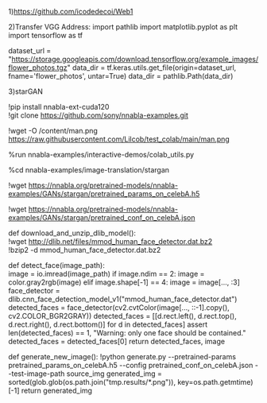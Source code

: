 1)https://github.com/icodedecoi/Web1

2)Transfer VGG Address:
import pathlib
import matplotlib.pyplot as plt
import tensorflow as tf

dataset_url = "https://storage.googleapis.com/download.tensorflow.org/example_images/flower_photos.tgz"
data_dir = tf.keras.utils.get_file(origin=dataset_url,
                                   fname='flower_photos',
                                   untar=True)
data_dir = pathlib.Path(data_dir)

3)starGAN

!pip install nnabla-ext-cuda120  
!git clone https://github.com/sony/nnabla-examples.git

!wget -O /content/man.png https://raw.githubusercontent.com/Lilcob/test_colab/main/man.png

%run nnabla-examples/interactive-demos/colab_utils.py

%cd nnabla-examples/image-translation/stargan

!wget https://nnabla.org/pretrained-models/nnabla-examples/GANs/stargan/pretrained_params_on_celebA.h5

!wget https://nnabla.org/pretrained-models/nnabla-examples/GANs/stargan/pretrained_conf_on_celebA.json


def download_and_unzip_dlib_model():  
    !wget http://dlib.net/files/mmod_human_face_detector.dat.bz2    
    !bzip2 -d mmod_human_face_detector.dat.bz2



def detect_face(image_path):  
    image = io.imread(image_path)
    if image.ndim == 2:
        image = color.gray2rgb(image)
    elif image.shape[-1] == 4:
        image = image[..., :3]
    face_detector = dlib.cnn_face_detection_model_v1("mmod_human_face_detector.dat")
    detected_faces = face_detector(cv2.cvtColor(image[..., ::-1].copy(), cv2.COLOR_BGR2GRAY))
    detected_faces = [[d.rect.left(), d.rect.top(), d.rect.right(), d.rect.bottom()] for d in detected_faces]
    assert len(detected_faces) == 1, "Warning: only one face should be contained."
    detected_faces = detected_faces[0]
    return detected_faces, image



def generate_new_image():
    !python generate.py --pretrained-params pretrained_params_on_celebA.h5 --config pretrained_conf_on_celebA.json --test-image-path source_img
    generated_img = sorted(glob.glob(os.path.join("tmp.results/*.png")), key=os.path.getmtime)[-1]
    return generated_img


